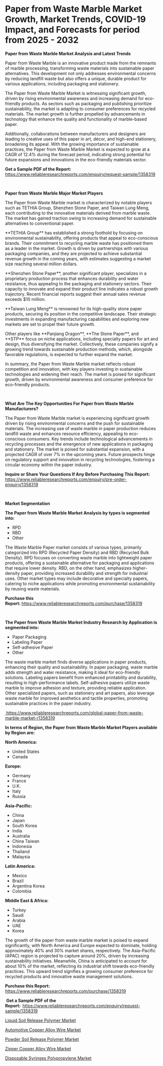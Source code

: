 <p><h1>Paper from Waste Marble Market Growth, Market Trends, COVID-19 Impact, and Forecasts for period from 2025 - 2032</h1></p><p><strong>Paper from Waste Marble Market Analysis and Latest Trends</strong></p>
<p><p>Paper from Waste Marble is an innovative product made from the remnants of marble processing, transforming waste materials into sustainable paper alternatives. This development not only addresses environmental concerns by reducing landfill waste but also offers a unique, durable product for various applications, including packaging and stationery.</p><p>The Paper from Waste Marble Market is witnessing significant growth, driven by rising environmental awareness and increasing demand for eco-friendly products. As sectors such as packaging and publishing prioritize sustainability, the market is adapting to consumer preferences for recycled materials. The market growth is further propelled by advancements in technology that enhance the quality and functionality of marble-based paper. </p><p>Additionally, collaborations between manufacturers and designers are leading to creative uses of this paper in art, décor, and high-end stationery, broadening its appeal. With the growing importance of sustainable practices, the Paper from Waste Marble Market is expected to grow at a CAGR of 12.4% during the forecast period, indicating strong potential for future expansions and innovations in the eco-friendly materials sector.</p></p>
<p><strong>Get a Sample PDF of the Report:&nbsp;</strong> <a href="https://www.reliableresearchreports.com/enquiry/request-sample/1358319?utm_campaign=28&utm_medium=2&utm_source=Github&utm_content=ia&utm_term=02042025&utm_id=paper-from-waste-marble">https://www.reliableresearchreports.com/enquiry/request-sample/1358319</a></p>
<p>&nbsp;</p>
<p><strong>Paper from Waste Marble Major Market Players</strong></p>
<p><p>The Paper from Waste Marble market is characterized by notable players such as TETHIA Group, Shenzhen Stone Paper, and Taiwan Lung Meng, each contributing to the innovative materials derived from marble waste. The market has gained traction owing to increasing demand for sustainable alternatives to conventional paper.</p><p>**TETHIA Group** has established a strong foothold by focusing on environmental sustainability, offering products that appeal to eco-conscious brands. Their commitment to recycling marble waste has positioned them as a leader in the market. Growth is driven by partnerships with various packaging companies, and they are projected to achieve substantial revenue growth in the coming years, with estimates suggesting a market size reaching several million dollars.</p><p>**Shenzhen Stone Paper**, another significant player, specializes in a proprietary production process that enhances durability and water resistance, thus appealing to the packaging and stationery sectors. Their capacity to innovate and expand their product line indicates a robust growth trajectory. Recent financial reports suggest their annual sales revenue exceeds $10 million.</p><p>**Taiwan Lung Meng** is renowned for its high-quality stone paper products, securing its position in the competitive landscape. Their strategic investments in expanding manufacturing capabilities and exploring new markets are set to propel their future growth.</p><p>Other players like **Panjiang Dragon**, **The Stone Paper**, and **STP** focus on niche applications, including specialty papers for art and design, thus diversifying the market. Collectively, these companies signify a growing trend towards sustainable production methods, which, alongside favorable regulations, is expected to further expand the market.</p><p>In summary, the Paper from Waste Marble market reflects robust competition and innovation, with key players investing in sustainable technologies and widening their reach. The market is poised for significant growth, driven by environmental awareness and consumer preference for eco-friendly products.</p></p>
<p>&nbsp;</p>
<p><strong>What Are The Key Opportunities For Paper from Waste Marble Manufacturers?</strong></p>
<p><p>The Paper from Waste Marble market is experiencing significant growth driven by rising environmental concerns and the push for sustainable materials. The increasing use of waste marble in paper production reduces landfill waste and enhances resource efficiency, appealing to eco-conscious consumers. Key trends include technological advancements in recycling processes and the emergence of new applications in packaging and stationery. The market is poised for substantial expansion, with a projected CAGR of over 7% in the upcoming years. Future prospects hinge on regulatory support and innovation in recycling technologies, fostering a circular economy within the paper industry.</p></p>
<p><strong>Inquire or Share Your Questions If Any Before Purchasing This Report:</strong> <a href="https://www.reliableresearchreports.com/enquiry/pre-order-enquiry/1358319?utm_campaign=28&utm_medium=2&utm_source=Github&utm_content=ia&utm_term=02042025&utm_id=paper-from-waste-marble">https://www.reliableresearchreports.com/enquiry/pre-order-enquiry/1358319</a></p>
<p>&nbsp;</p>
<p><strong>Market Segmentation</strong></p>
<p><strong>The Paper from Waste Marble Market Analysis by types is segmented into:</strong></p>
<p><ul><li>RPD</li><li>RBD</li><li>Other</li></ul></p>
<p><p>The Waste Marble Paper market consists of various types, primarily categorized into RPD (Recycled Paper Density) and RBD (Recycled Bulk Density). RPD focuses on converting waste marble into lightweight paper products, offering a sustainable alternative for packaging and applications that require lower density. RBD, on the other hand, emphasizes higher-density paper, providing increased durability and strength for industrial uses. Other market types may include decorative and specialty papers, catering to niche applications while promoting environmental sustainability by reusing waste materials.</p></p>
<p><strong>Purchase this Report:&nbsp;</strong><a href="https://www.reliableresearchreports.com/purchase/1358319?utm_campaign=28&utm_medium=2&utm_source=Github&utm_content=ia&utm_term=02042025&utm_id=paper-from-waste-marble">https://www.reliableresearchreports.com/purchase/1358319</a></p>
<p>&nbsp;</p>
<p><strong>The Paper from Waste Marble Market Industry Research by Application is segmented into:</strong></p>
<p><ul><li>Paper Packaging</li><li>Labeling Paper</li><li>Self-adhesive Paper</li><li>Other</li></ul></p>
<p><p>The waste marble market finds diverse applications in paper products, enhancing their quality and sustainability. In paper packaging, waste marble adds strength and water resistance, making it ideal for eco-friendly solutions. Labeling papers benefit from enhanced printability and durability, resulting in high-performance labels. Self-adhesive papers utilize waste marble to improve adhesion and texture, providing reliable application. Other specialized papers, such as stationery and art papers, also leverage waste marble for improved aesthetics and tactile properties, promoting sustainable practices in the paper industry.</p></p>
<p><a href="https://www.reliableresearchreports.com/global-paper-from-waste-marble-market-r1358319?utm_campaign=28&utm_medium=2&utm_source=Github&utm_content=ia&utm_term=02042025&utm_id=paper-from-waste-marble">&nbsp;https://www.reliableresearchreports.com/global-paper-from-waste-marble-market-r1358319</a></p>
<p><strong>In terms of Region, the Paper from Waste Marble Market Players available by Region are:</strong></p>
<p>
    <p> <strong> North America: </strong>
        <ul>
            <li>United States</li>
            <li>Canada</li>
        </ul>
        </p> 
    <p> <strong> Europe: </strong>
        <ul>
            <li>Germany</li>
            <li>France</li>
            <li>U.K.</li>
            <li>Italy</li>
            <li>Russia</li>
        </ul>
        </p> 
    <p> <strong> Asia-Pacific: </strong>
        <ul>
            <li>China</li>
            <li>Japan</li>
            <li>South Korea</li>
            <li>India</li>
            <li>Australia</li>
            <li>China Taiwan</li>
            <li>Indonesia</li>
            <li>Thailand</li>
            <li>Malaysia</li>
        </ul>
        </p> 
    <p> <strong> Latin America: </strong>
        <ul>
            <li>Mexico</li>
            <li>Brazil</li>
            <li>Argentina Korea</li>
            <li>Colombia</li>
        </ul>
        </p> 
    <p> <strong> Middle East & Africa: </strong>
        <ul>
            <li>Turkey</li>
            <li>Saudi</li>
            <li>Arabia</li>
            <li>UAE</li>
            <li>Korea</li>
        </ul>
    </p>
    </p>
<p><p>The growth of the paper from waste marble market is poised to expand significantly, with North America and Europe expected to dominate, holding approximately 40% and 30% market shares, respectively. The Asia-Pacific (APAC) region is projected to capture around 20%, driven by increasing sustainability initiatives. Meanwhile, China is anticipated to account for about 10% of the market, reflecting its industrial shift towards eco-friendly practices. This upward trend signifies a growing consumer preference for recycled products and innovative waste management solutions.</p></p>
<p><strong>Purchase this Report: </strong><a href="https://www.reliableresearchreports.com/purchase/1358319?utm_campaign=28&utm_medium=2&utm_source=Github&utm_content=ia&utm_term=02042025&utm_id=paper-from-waste-marble">https://www.reliableresearchreports.com/purchase/1358319</a></p>
<p>&nbsp;<strong>Get a Sample PDF of the Report:&nbsp;&nbsp;</strong><a href="https://www.reliableresearchreports.com/enquiry/request-sample/1358319?utm_campaign=28&utm_medium=2&utm_source=Github&utm_content=ia&utm_term=02042025&utm_id=paper-from-waste-marble">https://www.reliableresearchreports.com/enquiry/request-sample/1358319</a></p>
<p><strong></strong></p>
<p><p><a href="https://github.com/elceryaneik/Market-Research-Report-List-1/blob/main/liquid-soil-release-polymer-market.md?utm_campaign=28&utm_medium=2&utm_source=Github&utm_content=ia&utm_term=02042025&utm_id=paper-from-waste-marble">Liquid Soil Release Polymer Market</a></p><p><a href="https://github.com/nwogudimouix/Market-Research-Report-List-1/blob/main/automotive-copper-alloy-wire-market.md?utm_campaign=28&utm_medium=2&utm_source=Github&utm_content=ia&utm_term=02042025&utm_id=paper-from-waste-marble">Automotive Copper Alloy Wire Market</a></p><p><a href="https://github.com/sukeldrage0g/Market-Research-Report-List-1/blob/main/powder-soil-release-polymer-market.md?utm_campaign=28&utm_medium=2&utm_source=Github&utm_content=ia&utm_term=02042025&utm_id=paper-from-waste-marble">Powder Soil Release Polymer Market</a></p><p><a href="https://github.com/okornevonywx/Market-Research-Report-List-1/blob/main/zipper-copper-alloy-wire-market.md?utm_campaign=28&utm_medium=2&utm_source=Github&utm_content=ia&utm_term=02042025&utm_id=paper-from-waste-marble">Zipper Copper Alloy Wire Market</a></p><p><a href="https://github.com/hervedeidadw/Market-Research-Report-List-1/blob/main/disposable-syringes-polypropylene-market.md?utm_campaign=28&utm_medium=2&utm_source=Github&utm_content=ia&utm_term=02042025&utm_id=paper-from-waste-marble">Disposable Syringes Polypropylene Market</a></p></p>